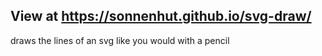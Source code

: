 ## View at https://sonnenhut.github.io/svg-draw/

draws the lines of an svg like you would with a pencil